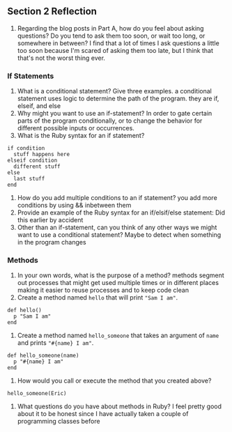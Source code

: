 ## Section 2 Reflection

1. Regarding the blog posts in Part A, how do you feel about asking questions? Do you tend to ask them too soon, or wait too long, or somewhere in between?
I find that a lot of times I ask questions a little too soon because I'm scared of asking them too late, but I think that that's not the worst thing ever.

### If Statements

1. What is a conditional statement? Give three examples.
a conditional statement uses logic to determine the path of the program. they are if, elseif, and else
1. Why might you want to use an if-statement?
In order to gate certain parts of the program conditionally, or to change the behavior for different possible inputs or occurrences.
1. What is the Ruby syntax for an if statement?
  ```
  if condition
    stuff happens here
  elseif condition
    different stuff
  else
    last stuff
  end
  ```
1. How do you add multiple conditions to an if statement?
you add more conditions by using && inbetween them
1. Provide an example of the Ruby syntax for an if/elsif/else statement:
Did this earlier by accident
1. Other than an if-statement, can you think of any other ways we might want to use a conditional statement?
Maybe to detect when something in the program changes
### Methods

1. In your own words, what is the purpose of a method?
methods segment out processes that might get used multiple times or in different places making it easier to reuse processes and to keep code clean
1. Create a method named `hello` that will print `"Sam I am"`.
```
def hello()
  p "Sam I am"
end
```

1. Create a method named `hello_someone` that takes an argument of `name` and prints `"#{name} I am"`.
```
def hello_someone(name)
  p "#{name} I am"
end
```
1. How would you call or execute the method that you created above?
```
hello_someone(Eric)
```

1. What questions do you have about methods in Ruby?
I feel pretty good about it to be honest since I have actually taken a couple of programming classes before
